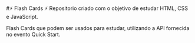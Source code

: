 #⚡ Flash Cards ⚡
Repositorio criado com o objetivo de estudar HTML, CSS e JavaScript.

Flash Cards que podem ser usados para estudar, utilizando a API fornecida no evento Quick Start.
